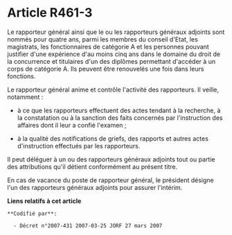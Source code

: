 # Article R461-3

Le rapporteur général ainsi que le ou les rapporteurs généraux adjoints sont nommés pour quatre ans, parmi les membres du
conseil d'Etat, les magistrats, les fonctionnaires de catégorie A et les personnes pouvant justifier d'une expérience d'au
moins cinq ans dans le domaine du droit de la concurrence et titulaires d'un des diplômes permettant d'accéder à un corps de
catégorie A. Ils peuvent être renouvelés une fois dans leurs fonctions.

Le rapporteur général anime et contrôle l'activité des rapporteurs. Il veille, notamment :

- à ce que les rapporteurs effectuent des actes tendant à la recherche, à la constatation ou à la sanction des faits
concernés par l'instruction des affaires dont il leur a confié l'examen ;

- à la qualité des notifications de griefs, des rapports et autres actes d'instruction effectués par les rapporteurs.

Il peut déléguer à un ou des rapporteurs généraux adjoints tout ou partie des attributions qu'il détient conformément au
présent titre.

En cas de vacance du poste de rapporteur général, le président désigne l'un des rapporteurs généraux adjoints pour assurer
l'intérim.

**Liens relatifs à cet article**

	**Codifié par**:

	  - Décret n°2007-431 2007-03-25 JORF 27 mars 2007
